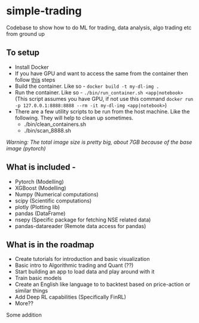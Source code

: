 # simple-trading
Codebase to show how to do ML for trading, data analysis, algo trading etc from ground up


## To setup

- Install Docker
- If you have GPU and want to access the same from the container then follow [this](https://docs.nvidia.com/datacenter/cloud-native/container-toolkit/install-guide.html) steps
- Build the container. Like so - `docker build -t my-dl-img .`
- Run the container. Like so - `./bin/run_container.sh <app|notebook>` (This script assumes you have GPU, if not use this command `docker run  -p 127.0.0.1:8888:8888 --rm -it my-dl-img <app|notebook>`)
- There are a few utility scripts to be run from the host machine. Like the following. They will help to clean up sometimes.
    - ./bin/clean_containers.sh
    - ./bin/scan_8888.sh

*Warning: The total image size is pretty big, about 7GB because of the base image (pytorch)*

## What is included - 

 - Pytorch (Modelling)
 - XGBoost (Modelling)
 - Numpy (Numerical computations)
 - scipy (Scientific computations)
 - plotly (Plotting lib)
 - pandas (DataFrame)
 - nsepy (Specific package for fetching NSE related data)
 - pandas-datareader (Remote data access for pandas) 

## What is in the roadmap

- Create tutorials for introduction and basic visualization
- Basic intro to Algorithmic trading and Quant (??)
- Start building an app to load data and play around with it
- Train basic models
- Create an English like language to to backtest based on price-action or similar things
- Add Deep RL capabilities (Specifically FinRL)
- More??

Some addition